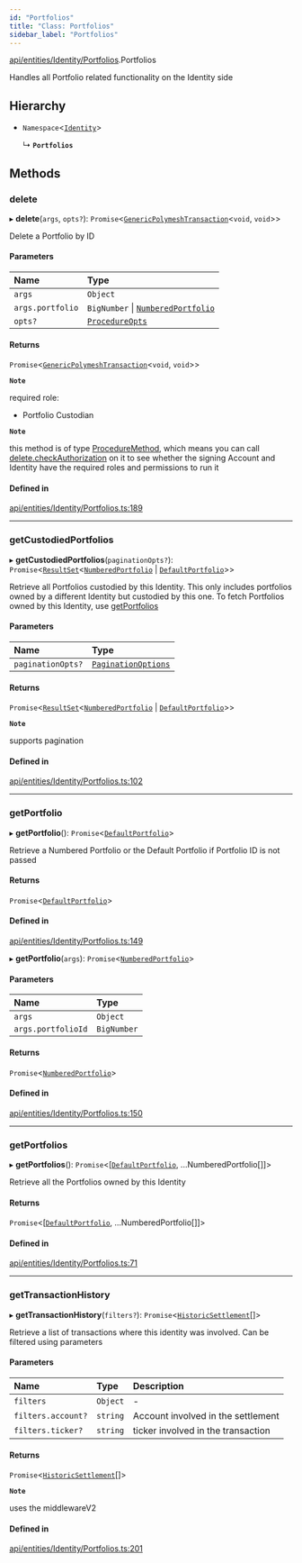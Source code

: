 ```yaml
---
id: "Portfolios"
title: "Class: Portfolios"
sidebar_label: "Portfolios"
---
```


[api/entities/Identity/Portfolios](../../../../../modules/API/Entities/Identity/Portfolios/Portfolios.md).Portfolios

Handles all Portfolio related functionality on the Identity side

## Hierarchy

- `Namespace`\<[`Identity`](../Identity.md)\>

  ↳ **`Portfolios`**

## Methods

### delete

▸ **delete**(`args`, `opts?`): `Promise`\<[`GenericPolymeshTransaction`](../../../../../modules/API/Procedures/Types/Types.md#genericpolymeshtransaction)\<`void`, `void`\>\>

Delete a Portfolio by ID

#### Parameters

| Name | Type |
| :------ | :------ |
| `args` | `Object` |
| `args.portfolio` | `BigNumber` \| [`NumberedPortfolio`](../../NumberedPortfolio/NumberedPortfolio.md) |
| `opts?` | [`ProcedureOpts`](../../../../../interfaces/API/Procedures/Types/ProcedureOpts/ProcedureOpts.md) |

#### Returns

`Promise`\<[`GenericPolymeshTransaction`](../../../../../modules/API/Procedures/Types/Types.md#genericpolymeshtransaction)\<`void`, `void`\>\>

**`Note`**

required role:
  - Portfolio Custodian

**`Note`**

this method is of type [ProcedureMethod](../../../../../interfaces/API/Procedures/Types/ProcedureMethod/ProcedureMethod.md), which means you can call [delete.checkAuthorization](../../../../../interfaces/API/Procedures/Types/ProcedureMethod/ProcedureMethod.md#checkauthorization)
  on it to see whether the signing Account and Identity have the required roles and permissions to run it

#### Defined in

[api/entities/Identity/Portfolios.ts:189](https://github.com/PolymeshAssociation/polymesh-sdk/blob/88db4a911/src/api/entities/Identity/Portfolios.ts#L189)

___

### getCustodiedPortfolios

▸ **getCustodiedPortfolios**(`paginationOpts?`): `Promise`\<[`ResultSet`](../../../../../interfaces/API/Entities/Types/ResultSet/ResultSet.md)\<[`NumberedPortfolio`](../../NumberedPortfolio/NumberedPortfolio.md) \| [`DefaultPortfolio`](../../DefaultPortfolio/DefaultPortfolio.md)\>\>

Retrieve all Portfolios custodied by this Identity.
  This only includes portfolios owned by a different Identity but custodied by this one.
  To fetch Portfolios owned by this Identity, use [getPortfolios](Portfolios.md#getportfolios)

#### Parameters

| Name | Type |
| :------ | :------ |
| `paginationOpts?` | [`PaginationOptions`](../../../../../interfaces/API/Entities/Types/PaginationOptions/PaginationOptions.md) |

#### Returns

`Promise`\<[`ResultSet`](../../../../../interfaces/API/Entities/Types/ResultSet/ResultSet.md)\<[`NumberedPortfolio`](../../NumberedPortfolio/NumberedPortfolio.md) \| [`DefaultPortfolio`](../../DefaultPortfolio/DefaultPortfolio.md)\>\>

**`Note`**

supports pagination

#### Defined in

[api/entities/Identity/Portfolios.ts:102](https://github.com/PolymeshAssociation/polymesh-sdk/blob/88db4a911/src/api/entities/Identity/Portfolios.ts#L102)

___

### getPortfolio

▸ **getPortfolio**(): `Promise`\<[`DefaultPortfolio`](../../DefaultPortfolio/DefaultPortfolio.md)\>

Retrieve a Numbered Portfolio or the Default Portfolio if Portfolio ID is not passed

#### Returns

`Promise`\<[`DefaultPortfolio`](../../DefaultPortfolio/DefaultPortfolio.md)\>

#### Defined in

[api/entities/Identity/Portfolios.ts:149](https://github.com/PolymeshAssociation/polymesh-sdk/blob/88db4a911/src/api/entities/Identity/Portfolios.ts#L149)

▸ **getPortfolio**(`args`): `Promise`\<[`NumberedPortfolio`](../../NumberedPortfolio/NumberedPortfolio.md)\>

#### Parameters

| Name | Type |
| :------ | :------ |
| `args` | `Object` |
| `args.portfolioId` | `BigNumber` |

#### Returns

`Promise`\<[`NumberedPortfolio`](../../NumberedPortfolio/NumberedPortfolio.md)\>

#### Defined in

[api/entities/Identity/Portfolios.ts:150](https://github.com/PolymeshAssociation/polymesh-sdk/blob/88db4a911/src/api/entities/Identity/Portfolios.ts#L150)

___

### getPortfolios

▸ **getPortfolios**(): `Promise`\<[[`DefaultPortfolio`](../../DefaultPortfolio/DefaultPortfolio.md), ...NumberedPortfolio[]]\>

Retrieve all the Portfolios owned by this Identity

#### Returns

`Promise`\<[[`DefaultPortfolio`](../../DefaultPortfolio/DefaultPortfolio.md), ...NumberedPortfolio[]]\>

#### Defined in

[api/entities/Identity/Portfolios.ts:71](https://github.com/PolymeshAssociation/polymesh-sdk/blob/88db4a911/src/api/entities/Identity/Portfolios.ts#L71)

___

### getTransactionHistory

▸ **getTransactionHistory**(`filters?`): `Promise`\<[`HistoricSettlement`](../../../../../interfaces/API/Entities/Portfolio/Types/HistoricSettlement/HistoricSettlement.md)[]\>

Retrieve a list of transactions where this identity was involved. Can be filtered using parameters

#### Parameters

| Name | Type | Description |
| :------ | :------ | :------ |
| `filters` | `Object` | - |
| `filters.account?` | `string` | Account involved in the settlement |
| `filters.ticker?` | `string` | ticker involved in the transaction |

#### Returns

`Promise`\<[`HistoricSettlement`](../../../../../interfaces/API/Entities/Portfolio/Types/HistoricSettlement/HistoricSettlement.md)[]\>

**`Note`**

uses the middlewareV2

#### Defined in

[api/entities/Identity/Portfolios.ts:201](https://github.com/PolymeshAssociation/polymesh-sdk/blob/88db4a911/src/api/entities/Identity/Portfolios.ts#L201)
